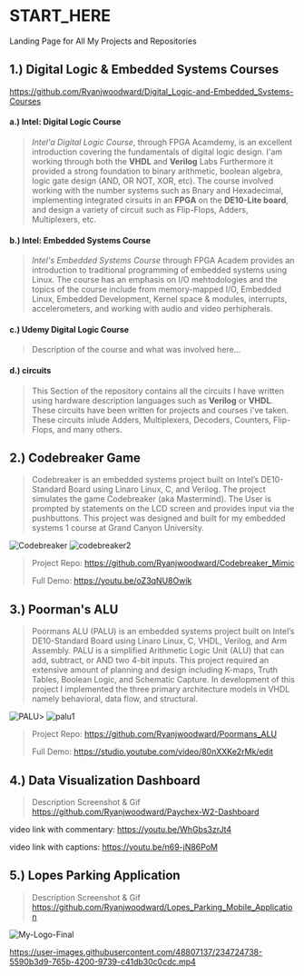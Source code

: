 # START_HERE
Landing Page for All My Projects and Repositories

## 1.) Digital Logic & Embedded Systems Courses
 https://github.com/Ryanjwoodward/Digital_Logic-and-Embedded_Systems-Courses
  
####  a.) Intel: Digital Logic Course
    
> _Intel'a Digital Logic Course_, through FPGA Acamdemy, is an excellent introduction covering the fundamentals of digital logic design. I'am working through both the **VHDL** and **Verilog** Labs Furthermore it provided a strong foundation to binary arithmetic, boolean algebra, logic gate design (AND, OR NOT, XOR, etc). The course involved working with the number systems such as Bnary and Hexadecimal, implementing integrated cirsuits in an **FPGA** on the **DE10-Lite board**, and  design a variety of circuit such as Flip-Flops, Adders, Multiplexers, etc. 

      
####  b.) Intel: Embedded Systems Course
>_Intel's Embedded Systems Course_ through FPGA Academ provides an introduction to traditional programming of embedded systems using Linux. The course has an emphasis on I/O mehtodologies and the topics of the course include from memory-mapped I/O, Embedded Linux, Embedded Development, Kernel space & modules, interrupts, accelerometers, and working with audio and video perhipherals.

#### c.) Udemy Digital Logic Course
> Description of the course and what was involved here...
 
####  d.) circuits
> This Section of the repository contains all the circuits I have written using hardware description languages such as **Verilog** or **VHDL**. These circuits have been written for projects and courses i've taken. These circuits inlude Adders, Multiplexers, Decoders, Counters, Flip-Flops, and many others.
   
## 2.) Codebreaker Game 
> Codebreaker is an embedded systems project built on Intel’s DE10-Standard Board using Linaro Linux, C, and Verilog. The project simulates the game Codebreaker (aka Mastermind). The User is prompted by statements on the LCD screen and provides input via the pushbuttons. This project was designed and built for my embedded systems 1 course at Grand Canyon University.

![Codebreaker](https://user-images.githubusercontent.com/48807137/234725641-3a583031-16dc-4010-8174-79c3402e56fb.gif) ![codebreaker2](https://user-images.githubusercontent.com/48807137/234727970-cbefc4ee-4eed-40e0-a196-eb9fe26335ec.jpg)
> Project Repo: https://github.com/Ryanjwoodward/Codebreaker_Mimic
>
> Full Demo: https://youtu.be/oZ3qNU8Owik
  
## 3.) Poorman's ALU
> Poormans ALU (PALU) is an embedded systems project built on Intel’s DE10-Standard Board using Linaro Linux, C, VHDL, Verilog, and Arm Assembly. PALU is a simplified Arithmetic Logic Unit (ALU) that can add, subtract, or AND two 4-bit inputs. This project required an extensive amount of planning and design including K-maps, Truth Tables, Boolean Logic, and Schematic Capture. In development of this project I implemented the three primary architecture models in VHDL namely behavioral, data flow, and structural. 

![PALU](https://user-images.githubusercontent.com/48807137/234731996-01f2038e-c91c-4fcf-a6a5-e8e48497488c.gif)> ![palu1](https://user-images.githubusercontent.com/48807137/234732576-c1cc8fab-e2c7-4696-9566-82edd79db091.jpg)

> Project Repo: https://github.com/Ryanjwoodward/Poormans_ALU
>
> Full Demo: https://studio.youtube.com/video/80nXXKe2rMk/edit

## 4.) Data Visualization Dashboard
> Description
> Screenshot & Gif
https://github.com/Ryanjwoodward/Paychex-W2-Dashboard

video link with commentary: https://youtu.be/WhGbs3zrJt4

video link with captions: https://youtu.be/n69-jN86PoM

## 5.) Lopes Parking Application
> Description
> Screenshot & Gif
https://github.com/Ryanjwoodward/Lopes_Parking_Mobile_Application

![My-Logo-Final](https://user-images.githubusercontent.com/48807137/234431823-62b87718-771b-4978-8646-23dc4a23723a.png)


https://user-images.githubusercontent.com/48807137/234724738-5590b3d9-765b-4200-9739-c41db30c0cdc.mp4






